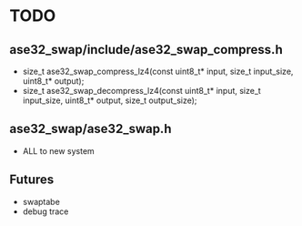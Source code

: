 # TODO

## ase32_swap/include/ase32_swap_compress.h
- size_t ase32_swap_compress_lz4(const uint8_t* input, size_t input_size, uint8_t* output);
- size_t ase32_swap_decompress_lz4(const uint8_t* input, size_t input_size, uint8_t* output, size_t output_size);

## ase32_swap/ase32_swap.h
- ALL to new system


## Futures
- swaptabe
- debug trace
